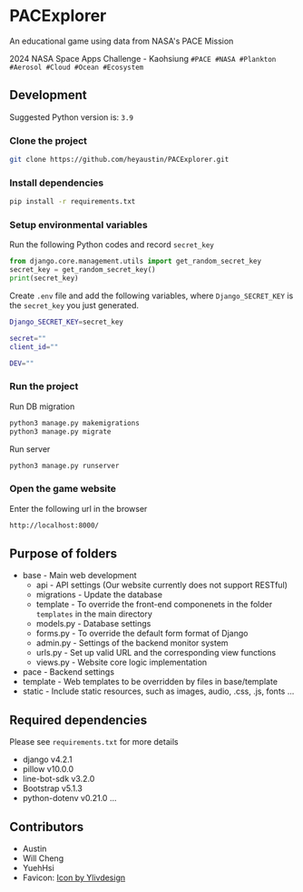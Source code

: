 # PACExplorer
An educational game using data from NASA's PACE Mission

2024 NASA Space Apps Challenge - Kaohsiung
`#PACE #NASA #Plankton #Aerosol #Cloud #Ocean #Ecosystem`


## Development
Suggested Python version is: `3.9`

### Clone the project

```bash
git clone https://github.com/heyaustin/PACExplorer.git
```

### Install dependencies

```bash
pip install -r requirements.txt
```

### Setup environmental variables

Run the following Python codes and record `secret_key`
```python
from django.core.management.utils import get_random_secret_key
secret_key = get_random_secret_key()
print(secret_key)
```

Create `.env` file and add the following variables, where `Django_SECRET_KEY` is the `secret_key` you just generated.
```bash
Django_SECRET_KEY=secret_key

secret=""
client_id=""

DEV=""
```

### Run the project

Run DB migration
```bash
python3 manage.py makemigrations
python3 manage.py migrate
```
Run server
```bash
python3 manage.py runserver
```

### Open the game website

Enter the following url in the browser

```bash
http://localhost:8000/
```

## Purpose of folders

- base - Main web development
  - api - API settings (Our website currently does not support RESTful)
  - migrations - Update the database
  - template - To override the front-end componenets in the folder `templates` in the main directory
  - models.py - Database settings
  - forms.py - To override the default form format of Django 
  - admin.py - Settings of the backend monitor system
  - urls.py - Set up valid URL and the corresponding view functions
  - views.py - Website core logic implementation
- pace - Backend settings
- template - Web templates to be overridden by files in base/template
- static - Include static resources, such as images, audio, .css, .js, fonts
...

## Required dependencies

Please see `requirements.txt` for more details

- django v4.2.1
- pillow v10.0.0
- line-bot-sdk v3.2.0
- Bootstrap v5.1.3
- python-dotenv v0.21.0
...

## Contributors
- Austin
- Will Cheng
- YuehHsi
- Favicon: <a href="https://www.freepik.com/icon/travel_12694655">Icon by Ylivdesign</a>
